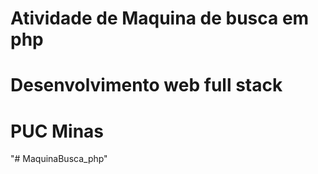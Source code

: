 
# Atividade de Maquina de busca em php
# Desenvolvimento web full stack
# PUC Minas
 



"# MaquinaBusca_php" 
